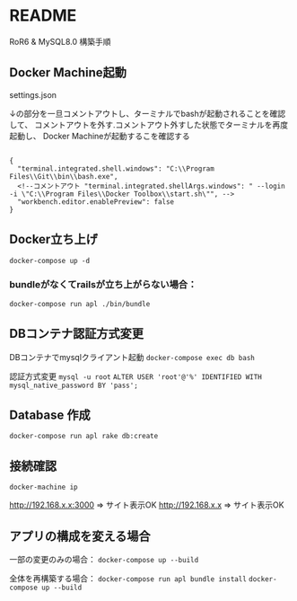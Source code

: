 # README

RoR6 & MySQL8.0 構築手順

## Docker Machine起動

settings.json

↓の部分を一旦コメントアウトし、ターミナルでbashが起動されることを確認して、
コメントアウトを外す.コメントアウト外すした状態でターミナルを再度起動し、
Docker Machineが起動するこを確認する

```

{
  "terminal.integrated.shell.windows": "C:\\Program Files\\Git\\bin\\bash.exe",
  <!--コメントアウト "terminal.integrated.shellArgs.windows": " --login -i \"C:\\Program Files\\Docker Toolbox\\start.sh\"", -->
  "workbench.editor.enablePreview": false
}

```

## Docker立ち上げ

`docker-compose up -d`

### bundleがなくてrailsが立ち上がらない場合：
`docker-compose run apl ./bin/bundle`

## DBコンテナ認証方式変更

DBコンテナでmysqlクライアント起動
`docker-compose exec db bash`

認証方式変更
`mysql -u root`
`ALTER USER 'root'@'%' IDENTIFIED WITH mysql_native_password BY 'pass';`

## Database 作成

`docker-compose run apl rake db:create`

## 接続確認

`docker-machine ip`

http://192.168.x.x:3000 ⇒ サイト表示OK
http://192.168.x.x ⇒ サイト表示OK

## アプリの構成を変える場合

一部の変更のみの場合：
`docker-compose up --build`

全体を再構築する場合：
`docker-compose run apl bundle install`
`docker-compose up --build`
